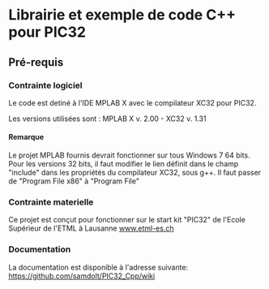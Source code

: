 Librairie et exemple de code C++ pour PIC32
===========================================

## Pré-requis

### Contrainte logiciel

Le code est detiné à l'IDE MPLAB X avec le compilateur XC32 pour PIC32.

Les versions utilisées sont : MPLAB X v. 2.00 - XC32 v. 1.31

#### Remarque

Le projet MPLAB fournis devrait fonctionner sur tous Windows 7 64 bits. Pour les versions 32 bits, il faut modifier le lien définit dans le champ "include" dans les propriétés du compilateur XC32, sous g++. Il faut passer de "Program File x86" à "Program File"

### Contrainte materielle

Ce projet est conçut pour fonctionner sur le start kit "PIC32" de
l'Ecole Supérieur de l'ETML à Lausanne www.etml-es.ch

### Documentation
La documentation est disponible à l'adresse suivante:
https://github.com/samdolt/PIC32_Cpp/wiki
